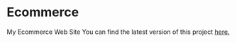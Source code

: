 # Ecommerce
My Ecommerce Web Site
You can find the latest version of this project <a href="https://gitlab.com/frknlkn/Ecommerce/-/tree/development" target="_blank"> here.</a>
